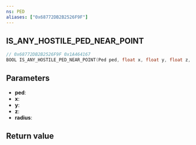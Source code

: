 ```yaml
---
ns: PED
aliases: ["0x68772DB2B2526F9F"]
---
```

## IS_ANY_HOSTILE_PED_NEAR_POINT

```c
// 0x68772DB2B2526F9F 0x1A464167
BOOL IS_ANY_HOSTILE_PED_NEAR_POINT(Ped ped, float x, float y, float z, float radius);
```

## Parameters
* **ped**:
* **x**:
* **y**:
* **z**:
* **radius**:

## Return value
